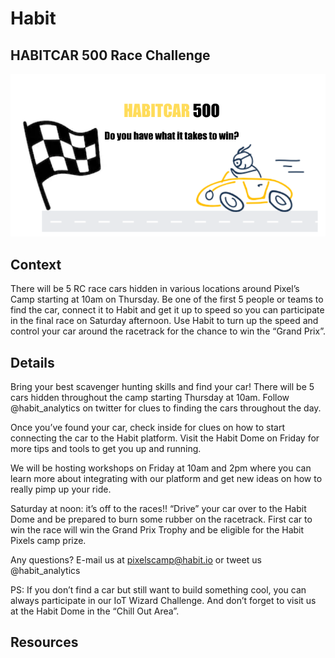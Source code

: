 
# Habit

## HABITCAR 500 Race Challenge

![HABITCAR 500 Race Challenge](https://raw.githubusercontent.com/PixelsCamp/hackathon/master/v3.0/assets/habit_habitcar-500-race-challenge.jpg "HABITCAR 500 Race Challenge")

## Context

There will be 5 RC race cars hidden in various locations around Pixel’s Camp starting at 10am on Thursday. Be one of the first 5 people or teams to find the car, connect it to Habit and get it up to speed so you can participate in the final race on Saturday afternoon. Use Habit to turn up the speed and control your car around the racetrack for the chance to win the “Grand Prix”. 

## Details

Bring your best scavenger hunting skills and find your car! There will be 5 cars hidden throughout the camp starting Thursday at 10am. Follow @habit_analytics on twitter for clues to finding the cars throughout the day. 

Once you’ve found your car, check inside for clues on how to start connecting the car to the Habit platform. Visit the Habit Dome on Friday for more tips and tools to get you up and running. 

We will be hosting workshops on Friday at 10am and 2pm where you can learn more about integrating with our platform and get new ideas on how to really pimp up your ride. 

Saturday at noon: it’s off to the races!! “Drive” your car over to the Habit Dome and be prepared to burn some rubber on the racetrack. First car to win the race will win the Grand Prix Trophy and be eligible for the Habit Pixels camp prize. 

Any questions? E-mail us at pixelscamp@habit.io or tweet us @habit_analytics 

PS: If you don’t find a car but still want to build something cool, you can always participate in our IoT Wizard Challenge. And don’t forget to visit us at the Habit Dome in the “Chill Out Area”. 

## Resources


